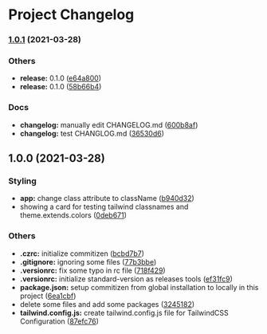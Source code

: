 # Project Changelog
### [1.0.1](https://github.com/adamcanray/react-tailwind-pwa/compare/v1.0.0...v1.0.1) (2021-03-28)


### Others

* **release:** 0.1.0 ([e64a800](https://github.com/adamcanray/react-tailwind-pwa/commit/e64a8005520cf19b8f73d7b0c9d5276bac9e904c))
* **release:** 0.1.0 ([58b66b4](https://github.com/adamcanray/react-tailwind-pwa/commit/58b66b4b3e9b195bce837abd835d4ed35cc0aa57))


### Docs

* **changelog:** manually edit CHANGELOG.md ([600b8af](https://github.com/adamcanray/react-tailwind-pwa/commit/600b8afe735dbcee8c81c015e2cffaa79d0a4727))
* **changelog:** test CHANGLOG.md ([36530d6](https://github.com/adamcanray/react-tailwind-pwa/commit/36530d6db26dbbdd45d5fbca6124fcbb6088c9ea))

## 1.0.0 (2021-03-28)


### Styling

* **app:** change class attribute to className ([b940d32](https://github.com/adamcanray/react-tailwind-pwa/commit/b940d3290e32ae985c6286624b25dcc1b0ce7c58))
* showing a card for testing tailwind classnames and theme.extends.colors ([0deb671](https://github.com/adamcanray/react-tailwind-pwa/commit/0deb6715a392f5db0c1a954d139dc3110b807ca5))


### Others

* **.czrc:** initialize commitizen ([bcbd7b7](https://github.com/adamcanray/react-tailwind-pwa/commit/bcbd7b71d780ff58dfd9933e9d2f1ac9671239aa))
* **.gitignore:** ignoring some files ([77b3bbe](https://github.com/adamcanray/react-tailwind-pwa/commit/77b3bbe33f84eb77c11145812e1d0c872a824e0c))
* **.versionrc:** fix some typo in rc file ([718f429](https://github.com/adamcanray/react-tailwind-pwa/commit/718f429e64e9b3042722b4dd17664dcdeca5be41))
* **.versionrc:** initialize standard-version as releases tools ([ef31fc9](https://github.com/adamcanray/react-tailwind-pwa/commit/ef31fc93b437b99ee2574107965c3b2084b65f2e))
* **package.json:** setup commitizen from global installation to locally in this project ([6ea1cbf](https://github.com/adamcanray/react-tailwind-pwa/commit/6ea1cbfee9f0f47e73dee1628e6fd4a28073981b))
* delete some files and add some packages ([3245182](https://github.com/adamcanray/react-tailwind-pwa/commit/324518238320896a2fd0f4d8b435b90b3170ae26))
* **tailwind.config.js:** create tailwind.config.js file for TailwindCSS Configuration ([87efc76](https://github.com/adamcanray/react-tailwind-pwa/commit/87efc760a42d31a5487c8fd7e42df9a9594bca6d))
